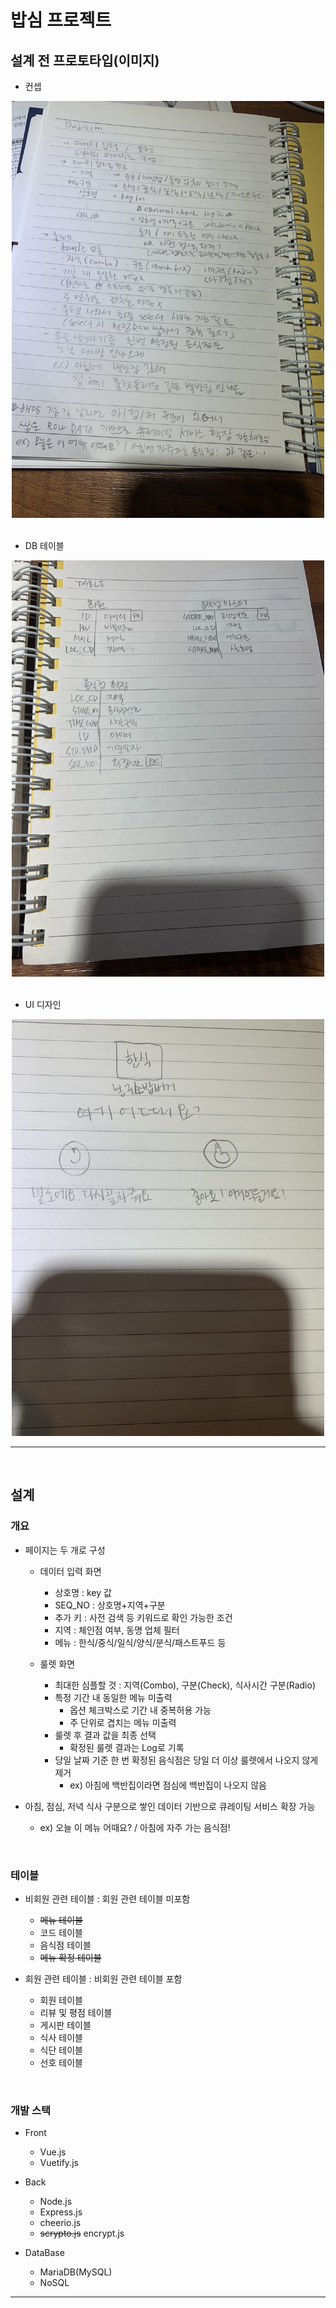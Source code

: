 # 밥심 프로젝트

## 설계 전 프로토타입(이미지)
- 컨셉

<div align=center>

<img src="img/01.concept.jpg" alt="컨셉" width="500"/>

</div>

<br>

- DB 테이블

<div align=center>

<img src="img/02.table.jpg" alt="테이블" width="500"/>

</div>

<br>

- UI 디자인

<div align=center>

<img src="img/03.design.jpg" alt="디자인" width="500"/>

</div>

<hr>
<br>

## 설계
### 개요
- 페이지는 두 개로 구성
  - 데이터 입력 화면
    - 상호명 : key 값
    - SEQ_NO : 상호명+지역+구분
    - 추가 키 : 사전 검색 등 키워드로 확인 가능한 조건
    - 지역 : 체인점 여부, 동명 업체 필터
    - 메뉴 : 한식/중식/일식/양식/분식/패스트푸드 등

  - 룰렛 화면
    - 최대한 심플할 것 : 지역(Combo), 구분(Check), 식사시간 구분(Radio)
    - 특정 기간 내 동일한 메뉴 미출력
      - 옵션 체크박스로 기간 내 중복허용 가능
      - 주 단위로 겹치는 메뉴 미출력
    - 룰렛 후 결과 값을 최종 선택
      - 확정된 룰렛 결과는 Log로 기록
    - 당일 날짜 기준 한 번 확정된 음식점은 당일 더 이상 룰렛에서 나오지 않게 제거
      - ex) 아침에 백반집이라면 점심에 백반집이 나오지 않음

- 아침, 점심, 저녁 식사 구분으로 쌓인 데이터 기반으로 큐레이팅 서비스 확장 가능
  - ex) 오늘 이 메뉴 어때요? / 아침에 자주 가는 음식점!

<br>

### 테이블
- 비회원 관련 테이블 : 회원 관련 테이블 미포함
  - ~~메뉴 테이블~~
  - 코드 테이블
  - 음식점 테이블
  - ~~메뉴 확정 테이블~~

- 회원 관련 테이블 : 비회원 관련 테이블 포함
  - 회원 테이블
  - 리뷰 및 평점 테이블
  - 게시판 테이블
  - 식사 테이블
  - 식단 테이블
  - 선호 테이블

<br>

### 개발 스택
- Front
  - Vue.js
  - Vuetify.js

- Back
  - Node.js
  - Express.js
  - cheerio.js
  - ~~scrypto.js~~ encrypt.js

- DataBase
  - MariaDB(MySQL)
  - NoSQL

<hr>
<br>
